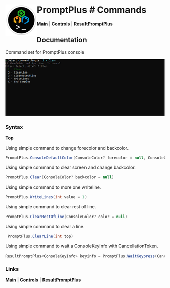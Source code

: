 # <img align="left" width="100" height="100" src="./images/icon.png"> PromptPlus # Commands
[**Main**](index.md#help) | 
[**Controls**](index.md#apis) |
[**ResultPromptPlus**](resultpromptplus)

## Documentation
Command set for PromptPlus console

![](./images/Commands.gif)

### Syntax
[**Top**](#-promptplus--commands)

Using simple command to change forecolor and backcolor.

```csharp
PromptPlus.ConsoleDefaultColor(ConsoleColor? forecolor = null, ConsoleColor? backcolor = null)
````

Using simple command to clear screen and change backcolor.

```csharp
PromptPlus.Clear(ConsoleColor? backcolor = null)
````

Using simple command to more one writeline.

```csharp
PromptPlus.WriteLines(int value = 1)
````
Using simple command to clear rest of line.

```csharp
PromptPlus.ClearRestOfLine(ConsoleColor? color = null)
````

Using simple command to clear a line.

```csharp
 PromptPlus.ClearLine(int top)
````

Using simple command to wait a ConsoleKeyInfo with CancellationToken.

```csharp
ResultPromptPlus<ConsoleKeyInfo> keyinfo = PromptPlus.WaitKeypress(CancellationToken cancellationToken)
````

### Links
[**Main**](index.md#help) | 
[**Controls**](index.md#apis) |
[**ResultPromptPlus**](resultpromptplus)

